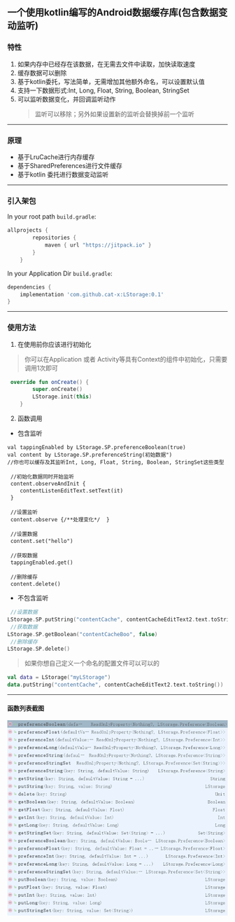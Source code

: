 ## 一个使用kotlin编写的Android数据缓存库(包含数据变动监听)

### 特性
1. 如果内存中已经存在该数据，在无需去文件中读取，加快读取速度
2. 缓存数据可以删除
3. 基于kotlin委托，写法简单，无需增加其他额外命名，可以设置默认值
4. 支持一下数据形式:Int, Long, Float, String, Boolean, StringSet
5. 可以监听数据变化，并回调监听动作
    > 监听可以移除；另外如果设置新的监听会替换掉前一个监听     
------
### 原理
* 基于LruCache进行内存缓存
* 基于SharedPreferences进行文件缓存
* 基于kotlin 委托进行数据变动监听
------
### 引入架包

In your root path  `build.gradle`:

```groovy
allprojects {
        repositories {
            maven { url "https://jitpack.io" }
        }
    }
```
In your Application Dir `build.gradle`:
```groovy
dependencies {
    implementation 'com.github.cat-x:LStorage:0.1'
}
```
------
### 使用方法
1. 在使用前你应该进行初始化
> 你可以在Application 或者 Activity等具有Context的组件中初始化，只需要调用1次即可
~~~kotlin
 override fun onCreate() {
        super.onCreate()
        LStorage.init(this)
    }
~~~
2. 函数调用
* 包含监听
~~~
val tappingEnabled by LStorage.SP.preferenceBoolean(true)
val content by LStorage.SP.preferenceString(初始数据")
//你也可以缓存及其监听Int, Long, Float, String, Boolean, StringSet这些类型

 //初始化数据同时开始监听
 content.observeAndInit {
    contentListenEditText.setText(it)
 }
 
 //设置监听
 content.observe {/**处理变化*/  }
    
 //设置数据
 content.set("hello")
 
 //获取数据
 tappingEnabled.get()
 
 //删除缓存
 content.delete()
~~~
* 不包含监听
~~~kotlin
 //设置数据
LStorage.SP.putString("contentCache", contentCacheEditText2.text.toString())
 //获取数据
LStorage.SP.getBoolean("contentCacheBoo", false)
 //删除缓存
LStorage.SP.delete()
~~~


>如果你想自己定义一个命名的配置文件可以可以的
~~~kotlin
val data = LStorage("myLStorage")
data.putString("contentCache", contentCacheEditText2.text.toString())
~~~

------
#### 函数列表截图
![函数截图](./img/function.png)
